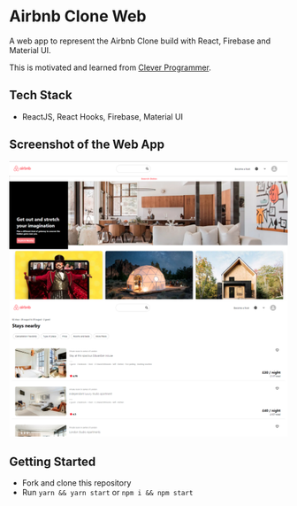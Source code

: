 # Airbnb Clone Web

A web app to represent the Airbnb Clone build with React, Firebase and Material UI.

This is motivated and learned from [Clever Programmer](https://www.youtube.com/channel/UCqrILQNl5Ed9Dz6CGMyvMTQ).

## Tech Stack

- ReactJS, React Hooks, Firebase, Material UI

## Screenshot of the Web App

![](screenshot/image-1.PNG)
![](screenshot/image-2.PNG)

## Getting Started

- Fork and clone this repository
- Run `yarn && yarn start` or `npm i && npm start`

